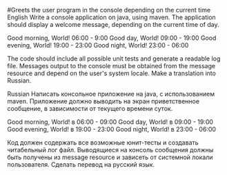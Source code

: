 #Greets the user program in the console depending on the current time
English
Write a console application on java, using maven.
The application should display a welcome message, depending on the current time of day.

Good morning, World! 06:00 - 9:00
Good day, World! 09:00 - 19:00
Good evening, World! 19:00 - 23:00
Good night, World! 23:00 - 06:00

The code should include all possible unit tests and generate a readable log file.
Messages output to the console must be obtained from the message resource and depend on the user's system locale. Make a translation into Russian.

Russian
Написать консольное приложение на java, с использованием maven.
Приложение должно выводить на экран приветственное сообщение, в зависимости от текущего времени суток.

Good morning, World! в 06:00 - 09:00
Good day, World! в 09:00 - 19:00
Good evening, World! в 19:00 - 23:00
Good night, World! в 23:00 - 06:00

Код должен содержать все возможные юнит-тесты и создавать читабельный лог файл.
Выводящиеся на консоль сообщения должны быть получены из message resource и зависеть от системной локали пользователя. Сделать перевод на русский язык.
